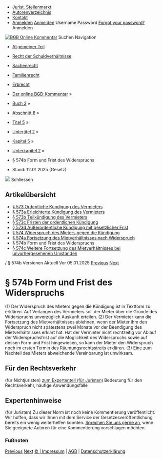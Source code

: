   * [Jurist. Stellenmarkt](https://bgb.kommentar.de/Buch-2/Abschnitt-8/Titel-5/Untertitel-2/Kapitel-5/Unterkapitel-2/</job-board> "Jurist. Stellenmarkt")
  * [Autorenverzeichnis](https://bgb.kommentar.de/Buch-2/Abschnitt-8/Titel-5/Untertitel-2/Kapitel-5/Unterkapitel-2/</Autorenverzeichnis> "Autorenverzeichnis")
  * [Kontakt](https://bgb.kommentar.de/Buch-2/Abschnitt-8/Titel-5/Untertitel-2/Kapitel-5/Unterkapitel-2/</Kontakt>)
  * [Anmelden](https://bgb.kommentar.de/Buch-2/Abschnitt-8/Titel-5/Untertitel-2/Kapitel-5/Unterkapitel-2/<#login> "show login form") [Anmelden](https://bgb.kommentar.de/Buch-2/Abschnitt-8/Titel-5/Untertitel-2/Kapitel-5/Unterkapitel-2/<#> "hide login form") Username Password
[Forgot your password?](https://bgb.kommentar.de/Buch-2/Abschnitt-8/Titel-5/Untertitel-2/Kapitel-5/Unterkapitel-2/</user/forgotpassword>) Anmelden 


[![BGB Online Kommentar](https://bgb.kommentar.de/extension/bgb/design/bgb/images/logo.png)](https://bgb.kommentar.de/Buch-2/Abschnitt-8/Titel-5/Untertitel-2/Kapitel-5/Unterkapitel-2/</> "BGB Online Kommentar")
Suchen
Navigation
  * [Allgemeiner Teil](https://bgb.kommentar.de/Buch-2/Abschnitt-8/Titel-5/Untertitel-2/Kapitel-5/Unterkapitel-2/</Buch-1>)
  * [Recht der Schuldverhältnisse](https://bgb.kommentar.de/Buch-2/Abschnitt-8/Titel-5/Untertitel-2/Kapitel-5/Unterkapitel-2/</Buch-2>)
  * [Sachenrecht](https://bgb.kommentar.de/Buch-2/Abschnitt-8/Titel-5/Untertitel-2/Kapitel-5/Unterkapitel-2/</Buch-3>)
  * [Familienrecht](https://bgb.kommentar.de/Buch-2/Abschnitt-8/Titel-5/Untertitel-2/Kapitel-5/Unterkapitel-2/</Buch-4>)
  * [Erbrecht](https://bgb.kommentar.de/Buch-2/Abschnitt-8/Titel-5/Untertitel-2/Kapitel-5/Unterkapitel-2/</Buch-5>)


  * [Der online BGB-Kommentar](https://bgb.kommentar.de/Buch-2/Abschnitt-8/Titel-5/Untertitel-2/Kapitel-5/Unterkapitel-2/</>) »
  * [Buch 2](https://bgb.kommentar.de/Buch-2/Abschnitt-8/Titel-5/Untertitel-2/Kapitel-5/Unterkapitel-2/</Buch-2>) »
  * [Abschnitt 8](https://bgb.kommentar.de/Buch-2/Abschnitt-8/Titel-5/Untertitel-2/Kapitel-5/Unterkapitel-2/</Buch-2/Abschnitt-8>) »
  * [Titel 5](https://bgb.kommentar.de/Buch-2/Abschnitt-8/Titel-5/Untertitel-2/Kapitel-5/Unterkapitel-2/</Buch-2/Abschnitt-8/Titel-5>) »
  * [Untertitel 2](https://bgb.kommentar.de/Buch-2/Abschnitt-8/Titel-5/Untertitel-2/Kapitel-5/Unterkapitel-2/</Buch-2/Abschnitt-8/Titel-5/Untertitel-2>) »
  * [Kapitel 5](https://bgb.kommentar.de/Buch-2/Abschnitt-8/Titel-5/Untertitel-2/Kapitel-5/Unterkapitel-2/</Buch-2/Abschnitt-8/Titel-5/Untertitel-2/Kapitel-5>) »
  * [Unterkapitel 2](https://bgb.kommentar.de/Buch-2/Abschnitt-8/Titel-5/Untertitel-2/Kapitel-5/Unterkapitel-2/</Buch-2/Abschnitt-8/Titel-5/Untertitel-2/Kapitel-5/Unterkapitel-2>) »
  * § 574b Form und Frist des Widerspruchs 
  * Stand: 12.01.2025 (Gesetz) 


![](https://vg01.met.vgwort.de/na/1c9909529ead4f509072c06d9081a7d5)
Schliessen 
## Artikelübersicht
  * [ § 573 Ordentliche Kündigung des Vermieters ](https://bgb.kommentar.de/Buch-2/Abschnitt-8/Titel-5/Untertitel-2/Kapitel-5/Unterkapitel-2/</Buch-2/Abschnitt-8/Titel-5/Untertitel-2/Kapitel-5/Unterkapitel-2/Ordentliche-Kuendigung-des-Vermieters>)
  * [ § 573a Erleichterte Kündigung des Vermieters ](https://bgb.kommentar.de/Buch-2/Abschnitt-8/Titel-5/Untertitel-2/Kapitel-5/Unterkapitel-2/</Buch-2/Abschnitt-8/Titel-5/Untertitel-2/Kapitel-5/Unterkapitel-2/Erleichterte-Kuendigung-des-Vermieters>)
  * [ § 573b Teilkündigung des Vermieters ](https://bgb.kommentar.de/Buch-2/Abschnitt-8/Titel-5/Untertitel-2/Kapitel-5/Unterkapitel-2/</Buch-2/Abschnitt-8/Titel-5/Untertitel-2/Kapitel-5/Unterkapitel-2/Teilkuendigung-des-Vermieters>)
  * [ § 573c Fristen der ordentlichen Kündigung ](https://bgb.kommentar.de/Buch-2/Abschnitt-8/Titel-5/Untertitel-2/Kapitel-5/Unterkapitel-2/</Buch-2/Abschnitt-8/Titel-5/Untertitel-2/Kapitel-5/Unterkapitel-2/Fristen-der-ordentlichen-Kuendigung>)
  * [ § 573d Außerordentliche Kündigung mit gesetzlicher Frist ](https://bgb.kommentar.de/Buch-2/Abschnitt-8/Titel-5/Untertitel-2/Kapitel-5/Unterkapitel-2/</Buch-2/Abschnitt-8/Titel-5/Untertitel-2/Kapitel-5/Unterkapitel-2/Ausserordentliche-Kuendigung-mit-gesetzlicher-Frist>)
  * [ § 574 Widerspruch des Mieters gegen die Kündigung ](https://bgb.kommentar.de/Buch-2/Abschnitt-8/Titel-5/Untertitel-2/Kapitel-5/Unterkapitel-2/</Buch-2/Abschnitt-8/Titel-5/Untertitel-2/Kapitel-5/Unterkapitel-2/Widerspruch-des-Mieters-gegen-die-Kuendigung>)
  * [ § 574a Fortsetzung des Mietverhältnisses nach Widerspruch ](https://bgb.kommentar.de/Buch-2/Abschnitt-8/Titel-5/Untertitel-2/Kapitel-5/Unterkapitel-2/</Buch-2/Abschnitt-8/Titel-5/Untertitel-2/Kapitel-5/Unterkapitel-2/Fortsetzung-des-Mietverhaeltnisses-nach-Widerspruch>)
  * § 574b Form und Frist des Widerspruchs 
  * [ § 574c Weitere Fortsetzung des Mietverhältnisses bei unvorhergesehenen Umständen ](https://bgb.kommentar.de/Buch-2/Abschnitt-8/Titel-5/Untertitel-2/Kapitel-5/Unterkapitel-2/</Buch-2/Abschnitt-8/Titel-5/Untertitel-2/Kapitel-5/Unterkapitel-2/Weitere-Fortsetzung-des-Mietverhaeltnisses-bei-unvorhergesehenen-Umstaenden>)


/ § 574b 
Versionen  Aktuell Vor 05.01.2025
[Previous](https://bgb.kommentar.de/Buch-2/Abschnitt-8/Titel-5/Untertitel-2/Kapitel-5/Unterkapitel-2/</Buch-2/Abschnitt-8/Titel-5/Untertitel-2/Kapitel-5/Unterkapitel-2/Fortsetzung-des-Mietverhaeltnisses-nach-Widerspruch> "§ 574a Fortsetzung des Mietverhältnisses nach Widerspruch") [Next](https://bgb.kommentar.de/Buch-2/Abschnitt-8/Titel-5/Untertitel-2/Kapitel-5/Unterkapitel-2/</Buch-2/Abschnitt-8/Titel-5/Untertitel-2/Kapitel-5/Unterkapitel-2/Weitere-Fortsetzung-des-Mietverhaeltnisses-bei-unvorhergesehenen-Umstaenden> "§ 574c Weitere Fortsetzung des Mietverhältnisses bei
unvorhergesehenen Umständen")
# § 574b Form und Frist des Widerspruchs
(1) Der Widerspruch des Mieters gegen die Kündigung ist in Textform zu erklären. Auf Verlangen des Vermieters soll der Mieter über die Gründe des Widerspruchs unverzüglich Auskunft erteilen.
(2) Der Vermieter kann die Fortsetzung des Mietverhältnisses ablehnen, wenn der Mieter ihm den Widerspruch nicht spätestens zwei Monate vor der Beendigung des Mietverhältnisses erklärt hat. Hat der Vermieter nicht rechtzeitig vor Ablauf der Widerspruchsfrist auf die Möglichkeit des Widerspruchs sowie auf dessen Form und Frist hingewiesen, so kann der Mieter den Widerspruch noch im ersten Termin des Räumungsrechtsstreits erklären.
(3) Eine zum Nachteil des Mieters abweichende Vereinbarung ist unwirksam.
## Für den Rechtsverkehr 
(für Nichtjuristen)
[zum Expertenteil (für Juristen)](https://bgb.kommentar.de/Buch-2/Abschnitt-8/Titel-5/Untertitel-2/Kapitel-5/Unterkapitel-2/<#expertenhinweise>)
Bedeutung für den Rechtsverkehr, häufige Anwendungsfälle
## Expertenhinweise
(für Juristen)
Zu dieser Norm ist noch keine Kommentierung veröffentlicht. Wir hoffen, dass wir Ihnen mit dem Service der Gesetzesveröffentlichung bereits ein wenig weiterhelfen konnten. [Sprechen Sie uns gerne an](https://bgb.kommentar.de/Buch-2/Abschnitt-8/Titel-5/Untertitel-2/Kapitel-5/Unterkapitel-2/</Kontakt>), wenn Sie geeignete Autoren für eine Kommentierung vorschlagen möchten. 
### Fußnoten
[Previous](https://bgb.kommentar.de/Buch-2/Abschnitt-8/Titel-5/Untertitel-2/Kapitel-5/Unterkapitel-2/</Buch-2/Abschnitt-8/Titel-5/Untertitel-2/Kapitel-5/Unterkapitel-2/Fortsetzung-des-Mietverhaeltnisses-nach-Widerspruch> "§ 574a Fortsetzung des Mietverhältnisses nach Widerspruch") [Next](https://bgb.kommentar.de/Buch-2/Abschnitt-8/Titel-5/Untertitel-2/Kapitel-5/Unterkapitel-2/</Buch-2/Abschnitt-8/Titel-5/Untertitel-2/Kapitel-5/Unterkapitel-2/Weitere-Fortsetzung-des-Mietverhaeltnisses-bei-unvorhergesehenen-Umstaenden> "§ 574c Weitere Fortsetzung des Mietverhältnisses bei
unvorhergesehenen Umständen")
[© | Impressum](https://bgb.kommentar.de/Buch-2/Abschnitt-8/Titel-5/Untertitel-2/Kapitel-5/Unterkapitel-2/</Kontakt>) | [AGB](https://bgb.kommentar.de/Buch-2/Abschnitt-8/Titel-5/Untertitel-2/Kapitel-5/Unterkapitel-2/</AGB>) | [Datenschutzerklärung](https://bgb.kommentar.de/Buch-2/Abschnitt-8/Titel-5/Untertitel-2/Kapitel-5/Unterkapitel-2/</Datenschutzerklaerung-fuer-Leser>)
